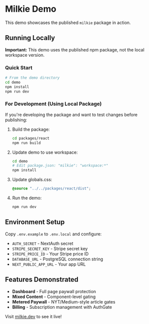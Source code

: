 # Milkie Demo

This demo showcases the published `milkie` package in action.

## Running Locally

**Important:** This demo uses the published npm package, not the local workspace version.

### Quick Start

```bash
# From the demo directory
cd demo
npm install
npm run dev
```

### For Development (Using Local Package)

If you're developing the package and want to test changes before publishing:

1. Build the package:

   ```bash
   cd packages/react
   npm run build
   ```

2. Update demo to use workspace:

   ```bash
   cd demo
   # Edit package.json: "milkie": "workspace:*"
   npm install
   ```

3. Update globals.css:

   ```css
   @source "../../packages/react/dist";
   ```

4. Run the demo:
   ```bash
   npm run dev
   ```

## Environment Setup

Copy `.env.example` to `.env.local` and configure:

- `AUTH_SECRET` - NextAuth secret
- `STRIPE_SECRET_KEY` - Stripe secret key
- `STRIPE_PRICE_ID` - Your Stripe price ID
- `DATABASE_URL` - PostgreSQL connection string
- `NEXT_PUBLIC_APP_URL` - Your app URL

## Features Demonstrated

- **Dashboard** - Full page paywall protection
- **Mixed Content** - Component-level gating
- **Metered Paywall** - NYT/Medium-style article gates
- **Billing** - Subscription management with AuthGate

Visit [milkie.dev](https://milkie.dev) to see it live!
